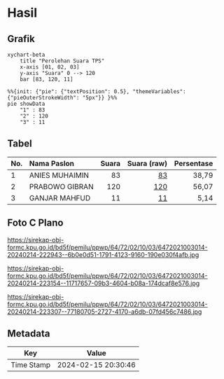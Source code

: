 # Hasil

## Grafik

```mermaid
xychart-beta
    title "Perolehan Suara TPS"
    x-axis [01, 02, 03]
    y-axis "Suara" 0 --> 120
    bar [83, 120, 11]
```

```mermaid
%%{init: {"pie": {"textPosition": 0.5}, "themeVariables": {"pieOuterStrokeWidth": "5px"}} }%%
pie showData
    "1" : 83
    "2" : 120
    "3" : 11
```

## Tabel

| No. | Nama Paslon    | Suara | Suara (raw) | Persentase |
|:--- |:-------------- | -----:| -----------:| ----------:|
| 1   | ANIES MUHAIMIN | 83    | [83][p-1]   | 38,79      |
| 2   | PRABOWO GIBRAN | 120   | [120][p-2]  | 56,07      |
| 3   | GANJAR MAHFUD  | 11    | [11][p-3]   | 5,14       |


[p-1]: https://github.com/gigit-pemilu/pemilu-2024-64-kalimantan-timur/blob/main/pilpres/hitung-suara/sub/64-kalimantan-timur/sub/72-kota-samarinda/sub/02-samarinda-seberang/sub/1003-mesjid/sub/014-tps/sub/paslon-1.txt
[p-2]: https://github.com/gigit-pemilu/pemilu-2024-64-kalimantan-timur/blob/main/pilpres/hitung-suara/sub/64-kalimantan-timur/sub/72-kota-samarinda/sub/02-samarinda-seberang/sub/1003-mesjid/sub/014-tps/sub/paslon-2.txt
[p-3]: https://github.com/gigit-pemilu/pemilu-2024-64-kalimantan-timur/blob/main/pilpres/hitung-suara/sub/64-kalimantan-timur/sub/72-kota-samarinda/sub/02-samarinda-seberang/sub/1003-mesjid/sub/014-tps/sub/paslon-3.txt

## Foto C Plano

https://sirekap-obj-formc.kpu.go.id/bd5f/pemilu/ppwp/64/72/02/10/03/6472021003014-20240214-222943--6b0e0d51-1791-4123-9160-190e030f4afb.jpg

https://sirekap-obj-formc.kpu.go.id/bd5f/pemilu/ppwp/64/72/02/10/03/6472021003014-20240214-223154--11717657-09b3-4604-b08a-174dcaf8e576.jpg

https://sirekap-obj-formc.kpu.go.id/bd5f/pemilu/ppwp/64/72/02/10/03/6472021003014-20240214-223307--77180705-2727-4170-a6db-07fd456c7486.jpg


## Metadata

| Key        | Value               |
| ---------- | ------------------- |
| Time Stamp | 2024-02-15 20:30:46 |




